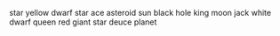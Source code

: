 star yellow dwarf star
ace asteroid
sun black hole
king moon
jack white dwarf
queen red giant star
deuce planet